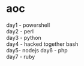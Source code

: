 # aoc

day1 - powershell  
day2 - perl  
day3 - python  
day4 - hacked together bash  
day5- nodejs
day6 - php  
day7 - ruby  

